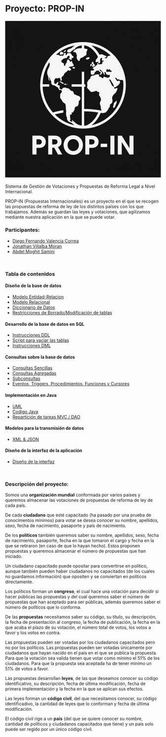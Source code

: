 # Proyecto: PROP-IN

### ![alt text](PROP-IN-LOGO.png)

Sistema de Gestión de Votaciones y Propuestas de Reforma Legal a Nivel Internacional.

PROP-IN (Propuestas Internacionales) es un proyecto en el que se recogen las propuestas de reforma de ley de los distintos países con los que trabajamos. 
Además se guardan las leyes y votaciones, que agilizamos mediante nuestra aplicación en la que se puede votar.

### Participantes:
- [Diego Fernando Valencia Correa](https://github.com/DocD1306)
- [Jonathan Villalba Moran](https://github.com/JonathanWick21)
- [Abdel Moghit Samini](https://github.com/Samini04)

<br>

### Tabla de contenidos

#### Diseño de la base de datos

- [Modelo Entidad-Relacion](MDs/Modelo_Entidad-Relacion.md)
- [Modelo Relacional](MDs/Modelo-Relacional.md)
- [Diccionario de Datos](MDs/Diccionario_De_Datos.md)
- [Restricciones de Borrado/Modificación de tablas](MDs/Restricciones_Borrado_Tablas.md)

#### Desarrollo de la base de datos en SQL

- [Instrucciones DDL](MDs/Instrucciones_DDL.md)
- [Script para vaciar las tablas](MDs/Script_Vaciar_Tablas.md)
- [Instrucciones DML](MDs/Instrucciones_DML.md)

#### Consultas sobre la base de datos
- [Consultas Sencillas](MDs/Consultas.md)
- [Consultas Agregadas](MDs/Consultas2.md)
- [Subconsultas](MDs/Consultas3.md)
- [Eventos, Triggers, Procedimientos, Funciones y Cursores](MDs/Consultas4.md)


#### Implementación en Java

- [UML](MDs/UML.md)
- [Codigo Java](/Java/)
- [Repartición de tareas MVC / DAO](MDs/reparticionDAO.md)


#### Modelos para la transmisión de datos

- [XML & JSON](MDs/XML_JSON.md)

#### Diseño de la interfaz de la aplicación

- [Diseño de la interfaz](MDs/Interfaz.md)

<br>

### Descripción del proyecto:
Somos una **organización mundial** conformada por varios países y queremos almacenar las votaciones de propuestas de reforma de ley de cada país.

De cada **ciudadano** que esté capacitado (ha pasado por una prueba de conocimentos mínimos) para votar se desea conocer su nombre, apellidos, sexo, fecha de nacimiento, pasaporte y país de nacimiento.

De los **políticos** también queremos saber su nombre, apellidos, sexo, fecha de nacimiento, pasaporte, fecha en la que tomaron el cargo y fecha en la que se retiraron (en caso de que lo hayan hecho). Estos proponen propuestas y queremos almacenar el número de propuestas que han iniciado.

Un ciudadano capacitado puede opositar para convertirse en político, aunque también pueden haber ciudadanos no capacitados (de los cuales no guardamos información) que opositen y se conviertan en políticos directamente.

Los políticos forman un **congreso**, el cual hace una votación para decidir si hacer públicas las propuestas y del cual queremos saber el número de propuestas que han aceptado para ser públicas, además queremos saber el número de políticos que lo conforma.

De las **propuestas** necesitamos saber su código, su título, su descripción, la fecha de presentación al congreso, la fecha de publicación, la fecha en la que acaba el plazo de su votación, el número total de votos, los votos a favor y los votos en contra.

Las propuestas pueden ser votadas por los ciudadanos capacitados pero no por los políticos. Las propuestas pueden ser votadas únicamente por ciudadanos que hayan nacido en el país en el que se publica la propuesta. Para que la votación sea valida tienen que votar como mínimo el 51% de los ciudadanos. Para que la propuesta sea aceptada ha de tener mínimo un 51% de votos a favor.

Las propuestas desarrollan **leyes**, de las que deseamos conocer su código identificativo, su descripción, fecha de última modificación, fecha de primera implementación y la fecha en la que se aplican sus efectos.

Las leyes forman un **código civil**, del que necesitamos conocer, su código identificadivo, la cantidad de leyes que lo conforman y fecha de última modificación.

El código civil rige a un **país** (del que se quiere conocer su nombre, cantidad de políticos y ciudadanos capacitados que tiene) y un país solo puede ser regido por un único código civil. 
